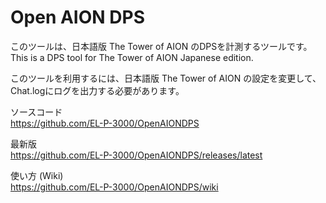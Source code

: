# Open AION DPS

このツールは、日本語版 The Tower of AION のDPSを計測するツールです。  
This is a DPS tool for The Tower of AION Japanese edition.

このツールを利用するには、日本語版 The Tower of AION の設定を変更して、Chat.logにログを出力する必要があります。

ソースコード  
https://github.com/EL-P-3000/OpenAIONDPS

最新版  
https://github.com/EL-P-3000/OpenAIONDPS/releases/latest

使い方 (Wiki)  
https://github.com/EL-P-3000/OpenAIONDPS/wiki

